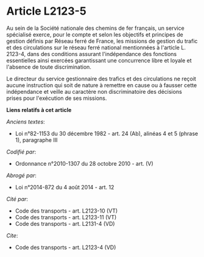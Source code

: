 # Article L2123-5

Au sein de la Société nationale des chemins de fer français, un service spécialisé exerce, pour le compte et selon les
objectifs et principes de gestion définis par Réseau ferré de France, les missions de gestion du trafic et des circulations
sur le réseau ferré national mentionnées à l'article L. 2123-4, dans des conditions assurant l'indépendance des fonctions
essentielles ainsi exercées garantissant une concurrence libre et loyale et l'absence de toute discrimination. 

Le directeur du service gestionnaire des trafics et des circulations ne reçoit aucune instruction qui soit de nature à
remettre en cause ou à fausser cette indépendance et veille au caractère non discriminatoire des décisions prises pour
l'exécution de ses missions.

**Liens relatifs à cet article**

_Anciens textes_:

  - Loi n°82-1153 du 30 décembre 1982 - art. 24 (Ab), alinéas 4 et 5 (phrase 1), paragraphe III

_Codifié par_:

  - Ordonnance n°2010-1307 du 28 octobre 2010 - art. (V)

_Abrogé par_:

  - Loi n°2014-872 du 4 août 2014 - art. 12

_Cité par_:

  - Code des transports - art. L2123-10 (VT)
  - Code des transports - art. L2123-11 (VT)
  - Code des transports - art. L2131-4 (VD)

_Cite_:

  - Code des transports - art. L2123-4 (VD)
